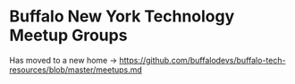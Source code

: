 # Buffalo New York Technology Meetup Groups

Has moved to a new home -> https://github.com/buffalodevs/buffalo-tech-resources/blob/master/meetups.md
